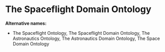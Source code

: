 # The Spaceflight Domain Ontology

**Alternative names:** 
- The Spaceflight Ontology, The Spaceflight Domain Ontology, The Astronautics Ontology, The Astronautics Domain Ontology, The Space Domain Ontology
